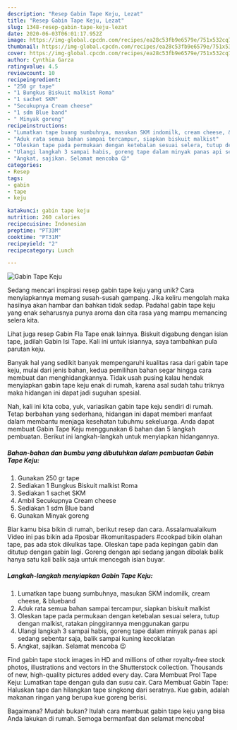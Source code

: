 ```yaml
---
description: "Resep Gabin Tape Keju, Lezat"
title: "Resep Gabin Tape Keju, Lezat"
slug: 1348-resep-gabin-tape-keju-lezat
date: 2020-06-03T06:01:17.952Z
image: https://img-global.cpcdn.com/recipes/ea28c53fb9e6579e/751x532cq70/gabin-tape-keju-foto-resep-utama.jpg
thumbnail: https://img-global.cpcdn.com/recipes/ea28c53fb9e6579e/751x532cq70/gabin-tape-keju-foto-resep-utama.jpg
cover: https://img-global.cpcdn.com/recipes/ea28c53fb9e6579e/751x532cq70/gabin-tape-keju-foto-resep-utama.jpg
author: Cynthia Garza
ratingvalue: 4.5
reviewcount: 10
recipeingredient:
- "250 gr tape"
- "1 Bungkus Biskuit malkist Roma"
- "1 sachet SKM"
- "Secukupnya Cream cheese"
- "1 sdm Blue band"
- " Minyak goreng"
recipeinstructions:
- "Lumatkan tape buang sumbuhnya, masukan SKM indomilk, cream cheese, &amp; blueband"
- "Aduk rata semua bahan sampai tercampur, siapkan biskuit malkist"
- "Oleskan tape pada permukaan dengan ketebalan sesuai selera, tutup dengan malkist, ratakan pinggirannya menggunakan garpu"
- "Ulangi langkah 3 sampai habis, goreng tape dalam minyak panas api sedang sebentar saja, balik sampai kuning kecoklatan"
- "Angkat, sajikan. Selamat mencoba 😉"
categories:
- Resep
tags:
- gabin
- tape
- keju

katakunci: gabin tape keju 
nutrition: 260 calories
recipecuisine: Indonesian
preptime: "PT33M"
cooktime: "PT31M"
recipeyield: "2"
recipecategory: Lunch

---
```



![Gabin Tape Keju](https://img-global.cpcdn.com/recipes/ea28c53fb9e6579e/751x532cq70/gabin-tape-keju-foto-resep-utama.jpg)

Sedang mencari inspirasi resep gabin tape keju yang unik? Cara menyiapkannya memang susah-susah gampang. Jika keliru mengolah maka hasilnya akan hambar dan bahkan tidak sedap. Padahal gabin tape keju yang enak seharusnya punya aroma dan cita rasa yang mampu memancing selera kita.

Lihat juga resep Gabin Fla Tape enak lainnya. Biskuit digabung dengan isian tape, jadilah Gabin Isi Tape. Kali ini untuk isiannya, saya tambahkan pula parutan keju.

Banyak hal yang sedikit banyak mempengaruhi kualitas rasa dari gabin tape keju, mulai dari jenis bahan, kedua pemilihan bahan segar hingga cara membuat dan menghidangkannya. Tidak usah pusing kalau hendak menyiapkan gabin tape keju enak di rumah, karena asal sudah tahu triknya maka hidangan ini dapat jadi suguhan spesial.


Nah, kali ini kita coba, yuk, variasikan gabin tape keju sendiri di rumah. Tetap berbahan yang sederhana, hidangan ini dapat memberi manfaat dalam membantu menjaga kesehatan tubuhmu sekeluarga. Anda dapat membuat Gabin Tape Keju menggunakan 6 bahan dan 5 langkah pembuatan. Berikut ini langkah-langkah untuk menyiapkan hidangannya.

<!--inarticleads1-->

##### Bahan-bahan dan bumbu yang dibutuhkan dalam pembuatan Gabin Tape Keju:

1. Gunakan 250 gr tape
1. Sediakan 1 Bungkus Biskuit malkist Roma
1. Sediakan 1 sachet SKM
1. Ambil Secukupnya Cream cheese
1. Sediakan 1 sdm Blue band
1. Gunakan  Minyak goreng


Biar kamu bisa bikin di rumah, berikut resep dan cara. Assalamualaikum Video ini pas bikin ada #posbar #komunitaspaders #cookpad bikin olahan tape, pas ada stok dikulkas tape. Oleskan tape pada kepingan gabin dan ditutup dengan gabin lagi. Goreng dengan api sedang jangan dibolak balik hanya satu kali balik saja untuk mencegah isian buyar. 

<!--inarticleads2-->

##### Langkah-langkah menyiapkan Gabin Tape Keju:

1. Lumatkan tape buang sumbuhnya, masukan SKM indomilk, cream cheese, &amp; blueband
1. Aduk rata semua bahan sampai tercampur, siapkan biskuit malkist
1. Oleskan tape pada permukaan dengan ketebalan sesuai selera, tutup dengan malkist, ratakan pinggirannya menggunakan garpu
1. Ulangi langkah 3 sampai habis, goreng tape dalam minyak panas api sedang sebentar saja, balik sampai kuning kecoklatan
1. Angkat, sajikan. Selamat mencoba 😉


Find gabin tape stock images in HD and millions of other royalty-free stock photos, illustrations and vectors in the Shutterstock collection. Thousands of new, high-quality pictures added every day. Cara Membuat Prol Tape Keju: Lumatkan tape dengan gula dan susu cair. Cara Membuat Gabin Tape: Haluskan tape dan hilangkan tape singkong dari seratnya. Kue gabin, adalah makanan ringan yang berupa kue goreng berisi. 

Bagaimana? Mudah bukan? Itulah cara membuat gabin tape keju yang bisa Anda lakukan di rumah. Semoga bermanfaat dan selamat mencoba!
